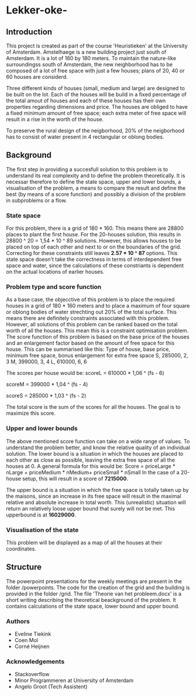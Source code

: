 # Lekker-oke-

## Introduction
This project is created as part of the course 'Heuristieken' at the University of Amsterdam. 
Amstelhaege is a new building project just south of Amsterdam. It is a lot of 160 by 180 meters.
To maintain the nature-like surroundingss south of Amsterdam, the new neighborhood has to be composed of a lot of free space with 
just a few houses; plans of 20, 40 or 60 houses are considerd.

Three different kinds of houses (small, medium and large) are designed to be built on the lot. Each of the houses will be build in a fixed
percentage of the total amout of houses and each of these houses has their own properties regarding dimensions and price. The houses are
obliged to have a fixed minimum amount of free space; each extra meter of free space will result in a rise in the worth of the house.

To preserve the rural design of the neigborhood, 20% of the neigborhood has to consist of water present in 4 rectangular or oblong bodies.

## Background
The first step in providing a succesfull solution to this problem is to understand its real complexity and to define the problem
theoretically. It is necessar therefore to define the state space, upper and lower bounds, a visualisation of the problem, a means to
compare the result and define the best (by means of a score function) and possibly a division of the problem in subproblems or a flow.

### State space
For this problem, there is a grid of 180 * 160. This means there are 28800 places to plant the first house. For the 20-houses solution, 
this results in 28800 ^ 20 =  1,54 * 10 ^ 89 solutions. However, this allows houses to be placed on top of each other and next to or on
the boundaries of the grid. Correcting for these constraints still leaves **2.57 * 10 ^ 87** options. 
This state space doesn't take the correctness in terms of interdependent free space and water, since the calculations of these
constriants is dependent on the actual locations of earlier houses. 

### Problem type and score function
As a base case, the objecctive of this problem is to place the required houses in a grid of 180 * 160 meters and to place a maximum
of four square or oblong bodies of water strechting out 20% of the total surface. This means there are definitely constraints associated
with this problem. However, all solutions of this problem can be ranked based on the total worth of all the houses. This mean this is 
a constraint optimisation problem. 
The score function of this problem is based on the base price of the houses and an enlargement factor based on the amount of free space
for this house. This can be summarised like this:
Type of house, base price, minimum free space, bonus enlargement for extra free space
S, 285000, 2, 3
M, 399000, 3, 4
L, 610000, 6, 6

The scores per house would be:
scoreL = 610000 * 1,06 ^ (fs - 6)

scoreM = 399000 * 1,04 ^ (fs - 4)

scoreS = 285000 * 1,03 ^ (fs - 2)

The total score is the sum of the scores for all the houses. The goal is to maximize this score.

### Upper and lower bounds
The above mentioned score function can take on a wide range of values. To understand the problem better, and know the relative quality
of an individual solution. The lower bound is a situation in which the houses are placed to each other as close as possible, leaving 
the extra free space of all the houses at 0.
A general formula for this would be:
Score = priceLarge * nLarge + priceMedium * nMedium+ priceSmall * nSmall
In the case of a 20-house setup, this will result in a score of **7215000**. 

The upper bound is a situation in which the free space is totally taken up by the maisons, since an increase in its free space will 
result in the maximal relative and absolute increase in total worth. This (unrealistic) situation will return an relatively loose
upper bound that surely will not be met. This upperbound is at **16029000**. 

### Visualisation of the state
This problem will be displayed as a map of all the houses at their coordinates.

## Structure
The powerpoint presentations for the weekly meetings are present in the folder /powerpoints.
The code for the creation of the grid and the building is provided in the folder /grid.
The file 'Theorie van het probleem.docx' is a short writing describing the theoretical beackground of the problem.
It contains calculations of the state space, lower bound and upper bound.

### Authors
- Eveline Tiekink
- Coen Mol
- Corné Heijnen

### Acknowledgements
- Stackoverflow
- Minor Programmeren at University of Amsterdam
- Angelo Groot (Tech Assistent)
